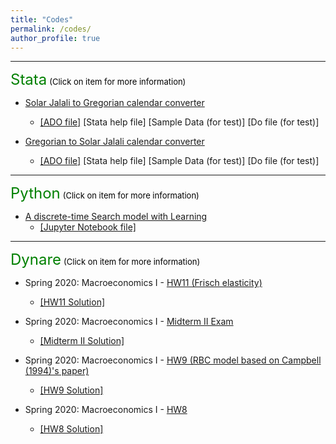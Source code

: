 ```yaml
---
title: "Codes"
permalink: /codes/
author_profile: true
---
```


---
<font size="5" color="green">Stata</font>
<font size="2" color="black">(Click on item for more information)</font>


- [Solar Jalali to Gregorian calendar converter](https://peymanshahidi.github.io/codes/jal2greg)
  - [[ADO file]](https://www.dropbox.com/s/ct3wpxx4357qrk4/jal2greg.ado?dl=0)
    [Stata help file]
    [Sample Data (for test)]
    [Do file (for test)]

- [Gregorian to Solar Jalali calendar converter](https://peymanshahidi.github.io/codes/greg2jal)
  - [[ADO file]](https://www.dropbox.com/s/1bjixzxoi3lo5ns/greg2jal.ado?dl=0)
    [Stata help file]
    [Sample Data (for test)]
    [Do file (for test)]

---
<font size="5" color="green">Python</font>
<font size="2" color="black">(Click on item for more information)</font>

- [A discrete-time Search model with Learning](https://peymanshahidi.github.io/codes/searchwithlearning)
  - [[Jupyter Notebook file]](https://www.dropbox.com/s/lkkalblyygw2uus/Search_With_Learning.html?dl=0)

---
<font size="5" color="green">Dynare</font>
<font size="2" color="black">(Click on item for more information)</font>

- Spring 2020: Macroeconomics I - [HW11 (Frisch elasticity)](https://peymanshahidi.github.io/codes/dynare/macro_i_hw11)
  - [[HW11 Solution]](https://www.dropbox.com/s/i7k0zktywr1kmqf/pset11-solutions.pdf?dl=0)
    
- Spring 2020: Macroeconomics I - [Midterm II Exam](https://peymanshahidi.github.io/codes/dynare/macro_i_midterm2)
  - [[Midterm II Solution]](https://www.dropbox.com/s/ynfc43gmueg188z/Macro%20I%20-%20Midterm%20II%20-%20Dynare%20Solution.pdf?dl=0)

- Spring 2020: Macroeconomics I - [HW9 (RBC model based on Campbell (1994)'s paper)](https://peymanshahidi.github.io/codes/dynare/macro_i_hw9)
  - [[HW9 Solution]](https://www.dropbox.com/s/zajyamvau4wrps2/pset9-solutions.pdf?dl=0)

- Spring 2020: Macroeconomics I - [HW8](https://peymanshahidi.github.io/codes/dynare/macro_i_hw8) 
  - [[HW8 Solution]](https://www.dropbox.com/s/4qulf1ihx90qv4a/pset8-solution.pdf?dl=0)
